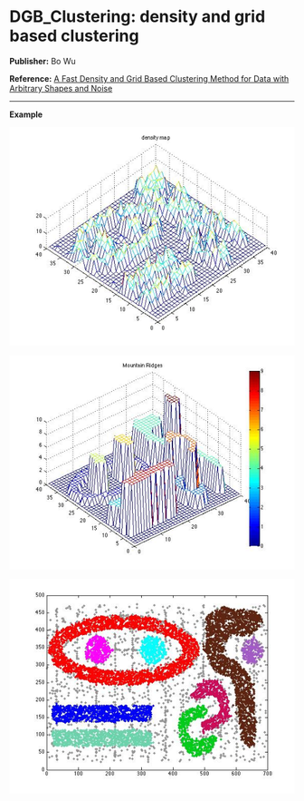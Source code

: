# DGB_Clustering: density and grid based clustering

**Publisher:** Bo Wu

**Reference:** [A Fast Density and Grid Based Clustering Method for Data with Arbitrary Shapes and Noise](http://ieeexplore.ieee.org/stamp/stamp.jsp?arnumber=7744455)

--------
**Example**

![image](/datasets/density-map-t710k.jpg "example-density map of t7.10k")

![image](/datasets/mountain-ridge-t710k.jpg "example-density map of t7.10k")

![image](/datasets/clustering-results-t710k.jpg "example-density map of t7.10k")
